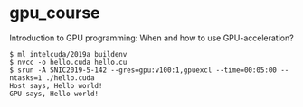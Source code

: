 # gpu_course

Introduction to GPU programming: When and how to use GPU-acceleration?

```
$ ml intelcuda/2019a buildenv
$ nvcc -o hello.cuda hello.cu
$ srun -A SNIC2019-5-142 --gres=gpu:v100:1,gpuexcl --time=00:05:00 --ntasks=1 ./hello.cuda
Host says, Hello world!
GPU says, Hello world!
```
